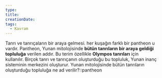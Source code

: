 ```yaml
---
type:
title:
creationDate:
tags:
  - Kavram
---
```

Tanrı ve tanrıçaların bir araya gelmesi. her kuşağın farklı bir pantheon u vardır.
Pantheon, Yunan mitolojisinde **bütün tanrıların bir araya geldiği topluluğa** verilen addır. Bu terim özellikle **Olympos tanrıları** için kullanılır. Birçok tanrı ve tanrıçanın oluşturduğu bu topluluk, Yunan inanç sisteminin merkezini oluşturur.
Yunan mitolojisinde bütün tanrıların oluşturduğu topluluğa ne ad verilir?::pantheon